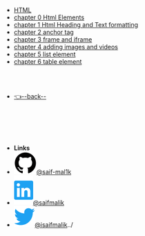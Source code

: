 - [HTML](/HTML/README.md)
- [chapter 0 Html Elements](/HTML/chapter%200%20Html%20Elements/README.md)
- [chapter 1 Html Heading and Text formatting](/HTML/chapter%201%20Html%20Heading%20and%20Text%20formatting/README.md)
- [chapter 2 anchor tag](/HTML/chapter%202%20anchor%20tag/README.md)
- [chapter 3 frame and iframe](/HTML/chapter%203%20frame%20and%20iframe/README.md)
- [chapter 4 adding images and videos](/HTML/chapter%204%20adding%20images%20and%20videos/README.md)
- [chapter 5 list element](/HTML/chapter%205%20list%20element/README.md)
- [chapter 6 table element](/HTML/chapter%206%20table%20element/README.md)

<br/>

<br/>


- [👈--back--](../)


<br/>

<br/>

<br/>

<br/>

- **Links**
- [![Github](../assets/img/github.svg)@saif-mal1k](https://github.com/saif-mal1k/)
- [![LinkedIn](../assets/img/linkedin.svg)@saifmalik](http://linkedin.com/in/saifmalik)
- [![Twitter](../assets/img/twitter.svg)@isaifmalik](http://twitter.com/isaifmalik)../
